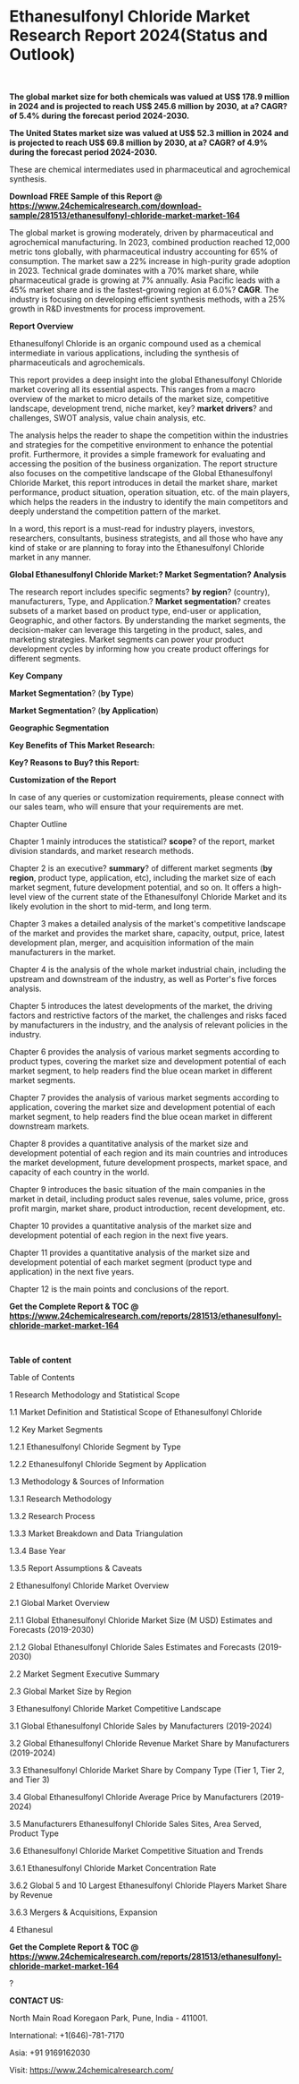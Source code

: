 <h1>Ethanesulfonyl Chloride Market Research Report 2024(Status and Outlook)</h1><br/><p><strong>The global market size for both chemicals was valued at US$ 178.9 million in 2024 and is projected to reach US$ 245.6 million by 2030, at a? <strong>CAGR</strong>? of 5.4% during the forecast period 2024-2030.</strong></p>
 
 
 
 <p><strong>The United States market size was valued at US$ 52.3 million in 2024 and is projected to reach US$ 69.8 million by 2030, at a? <strong>CAGR</strong>? of 4.9% during the forecast period 2024-2030.</strong></p>
 
 
 
 <p>These are chemical intermediates used in pharmaceutical and agrochemical synthesis.</p>
 
 
 
 <div><b>Download FREE Sample of this Report @ <a href="https://www.24chemicalresearch.com/download-sample/281513/ethanesulfonyl-chloride-market-market-164">https://www.24chemicalresearch.com/download-sample/281513/ethanesulfonyl-chloride-market-market-164</a></b></div>
 
 
 
 <p>The global market is growing moderately, driven by pharmaceutical and agrochemical manufacturing. In 2023, combined production reached 12,000 metric tons globally, with pharmaceutical industry accounting for 65% of consumption. The market saw a 22% increase in high-purity grade adoption in 2023. Technical grade dominates with a 70% market share, while pharmaceutical grade is growing at 7% annually. Asia Pacific leads with a 45% market share and is the fastest-growing region at 6.0%? <strong><strong>CAGR</strong></strong>. The industry is focusing on developing efficient synthesis methods, with a 25% growth in R&D investments for process improvement.</p>
 
 
 
 <p><strong>Report Overview</strong></p>
 
 
 
 <p>Ethanesulfonyl Chloride is an organic compound used as a chemical intermediate in various applications, including the synthesis of pharmaceuticals and agrochemicals.</p>
 
 
 
 <p>This report provides a deep insight into the global Ethanesulfonyl Chloride market covering all its essential aspects. This ranges from a macro overview of the market to micro details of the market size, competitive landscape, development trend, niche market, key? <strong>market drivers</strong>? and challenges, SWOT analysis, value chain analysis, etc.</p>
 
 
 
 <p>The analysis helps the reader to shape the competition within the industries and strategies for the competitive environment to enhance the potential profit. Furthermore, it provides a simple framework for evaluating and accessing the position of the business organization. The report structure also focuses on the competitive landscape of the Global Ethanesulfonyl Chloride Market, this report introduces in detail the market share, market performance, product situation, operation situation, etc. of the main players, which helps the readers in the industry to identify the main competitors and deeply understand the competition pattern of the market.</p>
 
 
 
 <p>In a word, this report is a must-read for industry players, investors, researchers, consultants, business strategists, and all those who have any kind of stake or are planning to foray into the Ethanesulfonyl Chloride market in any manner.</p>
 
 
 
 <p><strong>Global Ethanesulfonyl Chloride Market:? Market Segmentation? Analysis</strong></p>
 
 
 
 <p>The research report includes specific segments? <strong>by region</strong>? (country), manufacturers, Type, and Application.? <strong>Market segmentation</strong>? creates subsets of a market based on product type, end-user or application, Geographic, and other factors. By understanding the market segments, the decision-maker can leverage this targeting in the product, sales, and marketing strategies. Market segments can power your product development cycles by informing how you create product offerings for different segments.</p>
 
 
 
 <p><strong>Key Company</strong></p>
 
 
 
 <p><strong>Market Segmentation</strong>? (<strong>by Type</strong>)</p>
 
 
 
 <p><strong>Market Segmentation</strong>? (<strong><strong>by Application</strong></strong>)</p>
 
 
 
 <p><strong>Geographic Segmentation</strong></p>
 
 
 
 <p><strong>Key Benefits of This Market Research:</strong></p>
 
 
 
 <p><strong>Key? <strong>Reasons to Buy</strong>? this Report:</strong></p>
 
 
 
 <p><strong>Customization of the Report</strong></p>
 
 
 
 <p>In case of any queries or customization requirements, please connect with our sales team, who will ensure that your requirements are met.</p>
 
 
 
 <p>Chapter Outline</p>
 
 
 
 <p>Chapter 1 mainly introduces the statistical? <strong><strong>scope</strong></strong>? of the report, market division standards, and market research methods.</p>
 
 
 
 <p>Chapter 2 is an executive? <strong><strong>summary</strong></strong>? of different market segments (<strong>by region</strong>, product type, application, etc), including the market size of each market segment, future development potential, and so on. It offers a high-level view of the current state of the Ethanesulfonyl Chloride Market and its likely evolution in the short to mid-term, and long term.</p>
 
 
 
 <p>Chapter 3 makes a detailed analysis of the market&#39;s competitive landscape of the market and provides the market share, capacity, output, price, latest development plan, merger, and acquisition information of the main manufacturers in the market.</p>
 
 
 
 <p>Chapter 4 is the analysis of the whole market industrial chain, including the upstream and downstream of the industry, as well as Porter&#39;s five forces analysis.</p>
 
 
 
 <p>Chapter 5 introduces the latest developments of the market, the driving factors and restrictive factors of the market, the challenges and risks faced by manufacturers in the industry, and the analysis of relevant policies in the industry.</p>
 
 
 
 <p>Chapter 6 provides the analysis of various market segments according to product types, covering the market size and development potential of each market segment, to help readers find the blue ocean market in different market segments.</p>
 
 
 
 <p>Chapter 7 provides the analysis of various market segments according to application, covering the market size and development potential of each market segment, to help readers find the blue ocean market in different downstream markets.</p>
 
 
 
 <p>Chapter 8 provides a quantitative analysis of the market size and development potential of each region and its main countries and introduces the market development, future development prospects, market space, and capacity of each country in the world.</p>
 
 
 
 <p>Chapter 9 introduces the basic situation of the main companies in the market in detail, including product sales revenue, sales volume, price, gross profit margin, market share, product introduction, recent development, etc.</p>
 
 
 
 <p>Chapter 10 provides a quantitative analysis of the market size and development potential of each region in the next five years.</p>
 
 
 
 <p>Chapter 11 provides a quantitative analysis of the market size and development potential of each market segment (product type and application) in the next five years.</p>
 
 
 
 <p>Chapter 12 is the main points and conclusions of the report.</p>
 
 
 
 <div><b>Get the Complete Report & TOC @ <a href="https://www.24chemicalresearch.com/reports/281513/ethanesulfonyl-chloride-market-market-164">https://www.24chemicalresearch.com/reports/281513/ethanesulfonyl-chloride-market-market-164</a></b></div>
 
 
 
 <p><br />
 
 <b>Table of content</b></p>
 
 
 
 <p>Table of Contents<br />
 
 1 Research Methodology and Statistical Scope<br />
 
 1.1 Market Definition and Statistical Scope of Ethanesulfonyl Chloride<br />
 
 1.2 Key Market Segments<br />
 
 1.2.1 Ethanesulfonyl Chloride Segment by Type<br />
 
 1.2.2 Ethanesulfonyl Chloride Segment by Application<br />
 
 1.3 Methodology & Sources of Information<br />
 
 1.3.1 Research Methodology<br />
 
 1.3.2 Research Process<br />
 
 1.3.3 Market Breakdown and Data Triangulation<br />
 
 1.3.4 Base Year<br />
 
 1.3.5 Report Assumptions & Caveats<br />
 
 2 Ethanesulfonyl Chloride Market Overview<br />
 
 2.1 Global Market Overview<br />
 
 2.1.1 Global Ethanesulfonyl Chloride Market Size (M USD) Estimates and Forecasts (2019-2030)<br />
 
 2.1.2 Global Ethanesulfonyl Chloride Sales Estimates and Forecasts (2019-2030)<br />
 
 2.2 Market Segment Executive Summary<br />
 
 2.3 Global Market Size by Region<br />
 
 3 Ethanesulfonyl Chloride Market Competitive Landscape<br />
 
 3.1 Global Ethanesulfonyl Chloride Sales by Manufacturers (2019-2024)<br />
 
 3.2 Global Ethanesulfonyl Chloride Revenue Market Share by Manufacturers (2019-2024)<br />
 
 3.3 Ethanesulfonyl Chloride Market Share by Company Type (Tier 1, Tier 2, and Tier 3)<br />
 
 3.4 Global Ethanesulfonyl Chloride Average Price by Manufacturers (2019-2024)<br />
 
 3.5 Manufacturers Ethanesulfonyl Chloride Sales Sites, Area Served, Product Type<br />
 
 3.6 Ethanesulfonyl Chloride Market Competitive Situation and Trends<br />
 
 3.6.1 Ethanesulfonyl Chloride Market Concentration Rate<br />
 
 3.6.2 Global 5 and 10 Largest Ethanesulfonyl Chloride Players Market Share by Revenue<br />
 
 3.6.3 Mergers & Acquisitions, Expansion<br />
 
 4 Ethanesul</p>
 
 
 
 <div><b>Get the Complete Report & TOC @ <a href="https://www.24chemicalresearch.com/reports/281513/ethanesulfonyl-chloride-market-market-164">https://www.24chemicalresearch.com/reports/281513/ethanesulfonyl-chloride-market-market-164</a></b></div>
 
 
 
 <p>? </p>
 
 
 
 <p><b>CONTACT US:</b><br />
 
 North Main Road Koregaon Park, Pune, India - 411001.<br />
 
 International: +1(646)-781-7170<br />
 
 Asia: +91 9169162030<br />
 
 Visit: <a href="https://www.24chemicalresearch.com/">https://www.24chemicalresearch.com/</a></p>